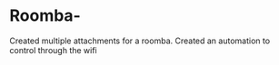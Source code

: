 # Roomba-
Created multiple attachments for a roomba. Created an automation to control through the wifi
